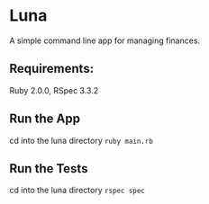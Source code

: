 # Luna

A simple command line app for managing finances.

## Requirements:
Ruby 2.0.0, RSpec 3.3.2

## Run the App
cd into the luna directory
`ruby main.rb`

## Run the Tests
cd into the luna directory
`rspec spec`

